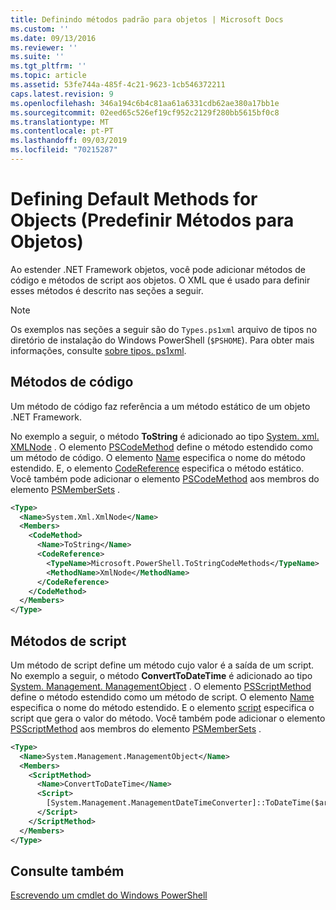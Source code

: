 ```yaml
---
title: Definindo métodos padrão para objetos | Microsoft Docs
ms.custom: ''
ms.date: 09/13/2016
ms.reviewer: ''
ms.suite: ''
ms.tgt_pltfrm: ''
ms.topic: article
ms.assetid: 53fe744a-485f-4c21-9623-1cb546372211
caps.latest.revision: 9
ms.openlocfilehash: 346a194c6b4c81aa61a6331cdb62ae380a17bb1e
ms.sourcegitcommit: 02eed65c526ef19cf952c2129f280bb5615bf0c8
ms.translationtype: MT
ms.contentlocale: pt-PT
ms.lasthandoff: 09/03/2019
ms.locfileid: "70215287"
---
```

# <a name="defining-default-methods-for-objects"></a>Defining Default Methods for Objects (Predefinir Métodos para Objetos)

Ao estender .NET Framework objetos, você pode adicionar métodos de código e métodos de script aos objetos.
O XML que é usado para definir esses métodos é descrito nas seções a seguir.

> [!NOTE]
> Os exemplos nas seções a seguir são do `Types.ps1xml` arquivo de tipos no diretório de instalação do Windows PowerShell (`$PSHOME`). Para obter mais informações, consulte [sobre tipos. ps1xml](/powershell/module/microsoft.powershell.core/about/about_types.ps1xml).

## <a name="code-methods"></a>Métodos de código

Um método de código faz referência a um método estático de um objeto .NET Framework.

No exemplo a seguir, o método **ToString** é adicionado ao tipo [System. xml. XMLNode](/dotnet/api/System.Xml.XmlNode) . O elemento [PSCodeMethod](/dotnet/api/system.management.automation.pscodemethod) define o método estendido como um método de código. O elemento [Name](/dotnet/api/system.management.automation.psmemberinfo.name?view=pscore-6.2.0#System_Management_Automation_PSMemberInfo_Name) especifica o nome do método estendido. E, o elemento [CodeReference](/dotnet/api/system.management.automation.pscodemethod.codereference?view=pscore-6.2.0#System_Management_Automation_PSCodeMethod_CodeReference) especifica o método estático. Você também pode adicionar o elemento [PSCodeMethod](/dotnet/api/system.management.automation.pscodemethod) aos membros do elemento [PSMemberSets](/dotnet/api/system.management.automation.psmemberset?view=pscore-6.2.0) .

```xml
<Type>
  <Name>System.Xml.XmlNode</Name>
  <Members>
    <CodeMethod>
      <Name>ToString</Name>
      <CodeReference>
        <TypeName>Microsoft.PowerShell.ToStringCodeMethods</TypeName>
        <MethodName>XmlNode</MethodName>
      </CodeReference>
    </CodeMethod>
  </Members>
</Type>
```

## <a name="script-methods"></a>Métodos de script

Um método de script define um método cujo valor é a saída de um script. No exemplo a seguir, o método **ConvertToDateTime** é adicionado ao tipo [System. Management. ManagementObject](/dotnet/api/System.Management.ManagementObject) . O elemento [PSScriptMethod](/dotnet/api/system.management.automation.psscriptmethod?view=pscore-6.2.0) define o método estendido como um método de script. O elemento [Name](/dotnet/api/system.management.automation.psmemberinfo.name?view=pscore-6.2.0#System_Management_Automation_PSMemberInfo_Name) especifica o nome do método estendido. E o elemento [script](/dotnet/api/system.management.automation.psscriptmethod.script?view=pscore-6.2.0#System_Management_Automation_PSScriptMethod_Script) especifica o script que gera o valor do método. Você também pode adicionar o elemento [PSScriptMethod](/dotnet/api/system.management.automation.psscriptmethod?view=pscore-6.2.0) aos membros do elemento [PSMemberSets](/dotnet/api/system.management.automation.psmemberset?view=pscore-6.2.0) .

```xml
<Type>
  <Name>System.Management.ManagementObject</Name>
  <Members>
    <ScriptMethod>
      <Name>ConvertToDateTime</Name>
      <Script>
        [System.Management.ManagementDateTimeConverter]::ToDateTime($args[0])
      </Script>
    </ScriptMethod>
  </Members>
</Type>
```

## <a name="see-also"></a>Consulte também

[Escrevendo um cmdlet do Windows PowerShell](./writing-a-windows-powershell-cmdlet.md)
